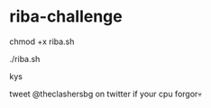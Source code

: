 # riba-challenge

chmod +x riba.sh

./riba.sh

kys

tweet @theclashersbg on twitter if your cpu forgor💀
